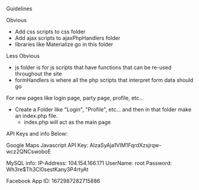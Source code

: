 Guidelines

Obvious
- Add css scripts to css folder
- Add ajax scripts to ajaxPhpHandlers folder
- libraries like Materialize go in this folder

Less Obvious
- js folder is for js scripts that have functions that can be re-used throughout the site
- formHandlers is where all the php scripts that interpret form data should go

For new pages like login page, party page, profile, etc...
- Create a Folder like "Login", "Profile", etc... and then in that folder make an index.php file.
  - index.php will act as the main page
  
  
API Keys and info Below:

Google Maps Javascript API Key: AIzaSyAja1VIM1FqrdXzsjrqw-wcz2QNCswoboE

MySQL info:
  IP-Address: 104.154.166.171
  UserName: root
  Password: Wh3re$Th3Cl0sestKany3P4rtyAt
  
  
Facebook App ID: 1672987282715886
